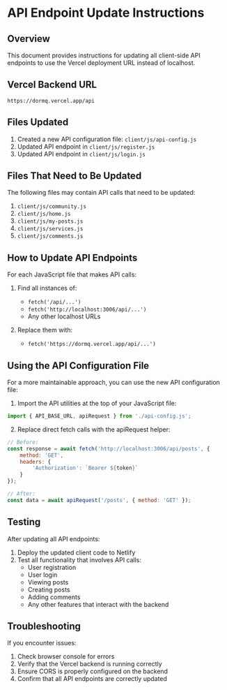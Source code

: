# API Endpoint Update Instructions

## Overview

This document provides instructions for updating all client-side API endpoints to use the Vercel deployment URL instead of localhost.

## Vercel Backend URL

```
https://dormq.vercel.app/api
```

## Files Updated

1. Created a new API configuration file: `client/js/api-config.js`
2. Updated API endpoint in `client/js/register.js`
3. Updated API endpoint in `client/js/login.js`

## Files That Need to Be Updated

The following files may contain API calls that need to be updated:

1. `client/js/community.js`
2. `client/js/home.js`
3. `client/js/my-posts.js`
4. `client/js/services.js`
5. `client/js/comments.js`

## How to Update API Endpoints

For each JavaScript file that makes API calls:

1. Find all instances of:
   - `fetch('/api/...')`
   - `fetch('http://localhost:3006/api/...')`
   - Any other localhost URLs

2. Replace them with:
   - `fetch('https://dormq.vercel.app/api/...')`

## Using the API Configuration File

For a more maintainable approach, you can use the new API configuration file:

1. Import the API utilities at the top of your JavaScript file:

```javascript
import { API_BASE_URL, apiRequest } from './api-config.js';
```

2. Replace direct fetch calls with the apiRequest helper:

```javascript
// Before:
const response = await fetch('http://localhost:3006/api/posts', {
    method: 'GET',
    headers: {
        'Authorization': `Bearer ${token}`
    }
});

// After:
const data = await apiRequest('/posts', { method: 'GET' });
```

## Testing

After updating all API endpoints:

1. Deploy the updated client code to Netlify
2. Test all functionality that involves API calls:
   - User registration
   - User login
   - Viewing posts
   - Creating posts
   - Adding comments
   - Any other features that interact with the backend

## Troubleshooting

If you encounter issues:

1. Check browser console for errors
2. Verify that the Vercel backend is running correctly
3. Ensure CORS is properly configured on the backend
4. Confirm that all API endpoints are correctly updated